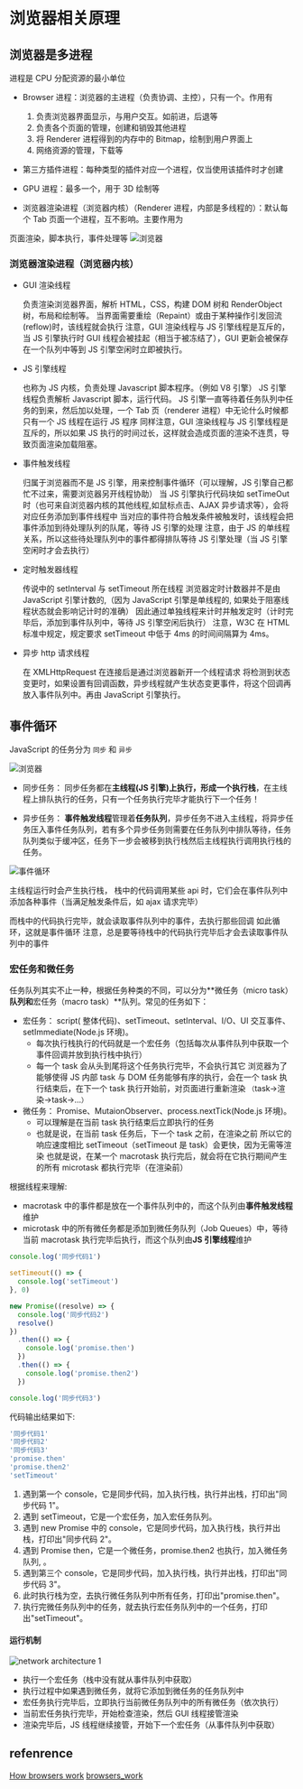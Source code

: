 <!--
 * @Author: fange 653398363@qq.com
 * @Date: 2023-02-02 09:49:22
 * @LastEditors: fange 653398363@qq.com
 * @LastEditTime: 2023-02-20 10:52:23
 * @FilePath: \lfange.github.io\docs\Front\browser\README.md
 * @Description: lfange`s personal blog!!! Good memory than rotten written!!!
 *
 * Copyright (c) 2023 by fange, All Rights Reserved.
-->

# 浏览器相关原理

## 浏览器是多进程

进程是 CPU 分配资源的最小单位

- Browser 进程：浏览器的主进程（负责协调、主控），只有一个。作用有

  1. 负责浏览器界面显示，与用户交互。如前进，后退等
  2. 负责各个页面的管理，创建和销毁其他进程
  3. 将 Renderer 进程得到的内存中的 Bitmap，绘制到用户界面上
  4. 网络资源的管理，下载等

- 第三方插件进程：每种类型的插件对应一个进程，仅当使用该插件时才创建
- GPU 进程：最多一个，用于 3D 绘制等
- 浏览器渲染进程（浏览器内核）（Renderer 进程，内部是多线程的）：默认每个 Tab 页面一个进程，互不影响。主要作用为

页面渲染，脚本执行，事件处理等
![浏览器](./assets/browerI.png)

### 浏览器渲染进程（浏览器内核）

- GUI 渲染线程

  负责渲染浏览器界面，解析 HTML，CSS，构建 DOM 树和 RenderObject 树，布局和绘制等。
  当界面需要重绘（Repaint）或由于某种操作引发回流(reflow)时，该线程就会执行
  注意，GUI 渲染线程与 JS 引擎线程是互斥的，当 JS 引擎执行时 GUI 线程会被挂起（相当于被冻结了），GUI 更新会被保存在一个队列中等到 JS 引擎空闲时立即被执行。

- JS 引擎线程

  也称为 JS 内核，负责处理 Javascript 脚本程序。（例如 V8 引擎）
  JS 引擎线程负责解析 Javascript 脚本，运行代码。
  JS 引擎一直等待着任务队列中任务的到来，然后加以处理，一个 Tab 页（renderer 进程）中无论什么时候都只有一个 JS 线程在运行 JS 程序
  同样注意，GUI 渲染线程与 JS 引擎线程是互斥的，所以如果 JS 执行的时间过长，这样就会造成页面的渲染不连贯，导致页面渲染加载阻塞。

- 事件触发线程

  归属于浏览器而不是 JS 引擎，用来控制事件循环（可以理解，JS 引擎自己都忙不过来，需要浏览器另开线程协助）
  当 JS 引擎执行代码块如 setTimeOut 时（也可来自浏览器内核的其他线程,如鼠标点击、AJAX 异步请求等），会将对应任务添加到事件线程中
  当对应的事件符合触发条件被触发时，该线程会把事件添加到待处理队列的队尾，等待 JS 引擎的处理
  注意，由于 JS 的单线程关系，所以这些待处理队列中的事件都得排队等待 JS 引擎处理（当 JS 引擎空闲时才会去执行）

- 定时触发器线程

  传说中的 setInterval 与 setTimeout 所在线程
  浏览器定时计数器并不是由 JavaScript 引擎计数的,（因为 JavaScript 引擎是单线程的, 如果处于阻塞线程状态就会影响记计时的准确）
  因此通过单独线程来计时并触发定时（计时完毕后，添加到事件队列中，等待 JS 引擎空闲后执行）
  注意，W3C 在 HTML 标准中规定，规定要求 setTimeout 中低于 4ms 的时间间隔算为 4ms。

- 异步 http 请求线程

  在 XMLHttpRequest 在连接后是通过浏览器新开一个线程请求
  将检测到状态变更时，如果设置有回调函数，异步线程就产生状态变更事件，将这个回调再放入事件队列中。再由 JavaScript 引擎执行。

## 事件循环

JavaScript 的任务分为 `同步` 和 `异步`

![浏览器](./assets/taskOrder.png)

- 同步任务： 同步任务都在**主线程(JS 引擎)**上执行，形成一个**执行栈**，在主线程上排队执行的任务，只有一个任务执行完毕才能执行下一个任务！

- 异步任务： **事件触发线程**管理着**任务队列**，异步任务不进入主线程，将异步任务压入事件任务队列，若有多个异步任务则需要在任务队列中排队等待，任务队列类似于缓冲区，任务下一步会被移到执行栈然后主线程执行调用执行栈的任务。

![事件循环](./assets/eventRecui.png)

主线程运行时会产生执行栈，
栈中的代码调用某些 api 时，它们会在事件队列中添加各种事件（当满足触发条件后，如 ajax 请求完毕）

而栈中的代码执行完毕，就会读取事件队列中的事件，去执行那些回调
如此循环，这就是事件循环
注意，总是要等待栈中的代码执行完毕后才会去读取事件队列中的事件

### 宏任务和微任务

任务队列其实不止一种，根据任务种类的不同，可以分为**微任务（micro task）**队列和**宏任务（macro task）**队列。常见的任务如下：

- 宏任务： script( 整体代码)、setTimeout、setInterval、I/O、UI 交互事件、setImmediate(Node.js 环境)。
  - 每次执行栈执行的代码就是一个宏任务（包括每次从事件队列中获取一个事件回调并放到执行栈中执行）
  - 每一个 task 会从头到尾将这个任务执行完毕，不会执行其它
    浏览器为了能够使得 JS 内部 task 与 DOM 任务能够有序的执行，会在一个 task 执行结束后，在下一个 task 执行开始前，对页面进行重新渲染
    `（`task->渲染->task->...`）`
- 微任务： Promise、MutaionObserver、process.nextTick(Node.js 环境)。
  - 可以理解是在当前 task 执行结束后立即执行的任务
  - 也就是说，在当前 task 任务后，下一个 task 之前，在渲染之前
    所以它的响应速度相比 setTimeout（setTimeout 是 task）会更快，因为无需等渲染
    也就是说，在某一个 macrotask 执行完后，就会将在它执行期间产生的所有 microtask 都执行完毕（在渲染前）

根据线程来理解:

- macrotask 中的事件都是放在一个事件队列中的，而这个队列由**事件触发线程**维护
- microtask 中的所有微任务都是添加到微任务队列（Job Queues）中，等待当前 macrotask 执行完毕后执行，而这个队列由**JS 引擎线程**维护

```javascript
console.log('同步代码1')

setTimeout(() => {
  console.log('setTimeout')
}, 0)

new Promise((resolve) => {
  console.log('同步代码2')
  resolve()
})
  .then(() => {
    console.log('promise.then')
  })
  .then(() => {
    console.log('promise.then2')
  })

console.log('同步代码3')
```

代码输出结果如下:

```javascript
'同步代码1'
'同步代码2'
'同步代码3'
'promise.then'
'promise.then2'
'setTimeout'
```

1. 遇到第一个 console，它是同步代码，加入执行栈，执行并出栈，打印出"同步代码 1"。
2. 遇到 setTimeout，它是一个宏任务，加入宏任务队列。
3. 遇到 new Promise 中的 console，它是同步代码，加入执行栈，执行并出栈，打印出"同步代码 2"。
4. 遇到 Promise then，它是一个微任务，promise.then2 也执行，加入微任务队列, 。
5. 遇到第三个 console，它是同步代码，加入执行栈，执行并出栈，打印出"同步代码 3"。
6. 此时执行栈为空，去执行微任务队列中所有任务，打印出"promise.then"。
7. 执行完微任务队列中的任务，就去执行宏任务队列中的一个任务，打印出"setTimeout"。

#### 运行机制

![network architecture 1](./assets/principleJs.png)

- 执行一个宏任务（栈中没有就从事件队列中获取）
- 执行过程中如果遇到微任务，就将它添加到微任务的任务队列中
- 宏任务执行完毕后，立即执行当前微任务队列中的所有微任务（依次执行）
- 当前宏任务执行完毕，开始检查渲染，然后 GUI 线程接管渲染
- 渲染完毕后，JS 线程继续接管，开始下一个宏任务（从事件队列中获取）

## refenrence

[How browsers work](https://web.dev/howbrowserswork/)
[browsers_work](https://developer.mozilla.org/zh-CN/docs/Web/Performance/How_browsers_work)
